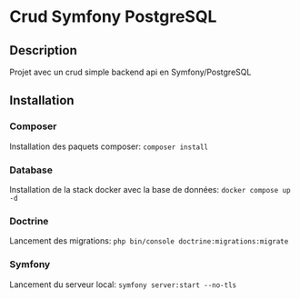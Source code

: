 # Crud Symfony PostgreSQL

## Description

Projet avec un crud simple backend api en Symfony/PostgreSQL

## Installation

### Composer
Installation des paquets composer: `composer install`

### Database
Installation de la stack docker avec la base de données: `docker compose up -d`

### Doctrine
Lancement des migrations: `php bin/console doctrine:migrations:migrate`

### Symfony
Lancement du serveur local: `symfony server:start --no-tls`
